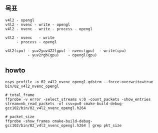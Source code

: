 ## 목표

    v4l2 - opengl
    v4l2 - nvenc - write - opengl
    v4l2 - nvenc - write - process - opengl

    v4l2 - nvenc   - write
         - process - opengl

    v4l2(cpu) - yuv2yuv422(gpu) - nvenc(gpu)  - write(cpu)
              - yuv2rgb(gpu)    - opengl(gpu)

    

## howto

    nsys profile -o 02_v4l2_nvenc_opengl.qdstrm --force-overwrite=true bin/02_v4l2_nvenc_opengl

    # total_frame
    ffprobe -v error -select_streams v:0 -count_packets -show_entries stream=nb_read_packets -of csv=p=0 cmake-build-debug-gcc102/bin/02_v4l2_nvenc_opengl.h264

    # packet_size
    ffprobe -show_frames cmake-build-debug-gcc102/bin/02_v4l2_nvenc_opengl.h264 | grep pkt_size